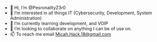 - 👋 Hi, I’m @PesronalityZ3r0
- 👀 I’m interested in all things IT (Cybersecurity, Development, System Administration)
- 🌱 I’m currently learning development, and VOIP
- 💞️ I’m looking to collaborate on anything I can be of use on.
- 📫 To reach me email Micah.Hack.18@gmail.com

